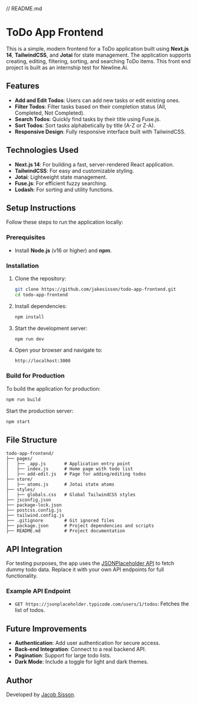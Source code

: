 // README.md
# ToDo App Frontend

This is a simple, modern frontend for a ToDo application built using **Next.js 14**, **TailwindCSS**, and **Jotai** for state management. The application supports creating, editing, filtering, sorting, and searching ToDo items. This front end project is built as an internship test for Newline.Ai. 

## Features

- **Add and Edit Todos**: Users can add new tasks or edit existing ones.
- **Filter Todos**: Filter tasks based on their completion status (All, Completed, Not Completed).
- **Search Todos**: Quickly find tasks by their title using Fuse.js.
- **Sort Todos**: Sort tasks alphabetically by title (A-Z or Z-A).
- **Responsive Design**: Fully responsive interface built with TailwindCSS.

## Technologies Used

- **Next.js 14**: For building a fast, server-rendered React application.
- **TailwindCSS**: For easy and customizable styling.
- **Jotai**: Lightweight state management.
- **Fuse.js**: For efficient fuzzy searching.
- **Lodash**: For sorting and utility functions.

## Setup Instructions

Follow these steps to run the application locally:

### Prerequisites
- Install **Node.js** (v16 or higher) and **npm**.

### Installation

1. Clone the repository:
   ```bash
   git clone https://github.com/jakesisson/todo-app-frontend.git
   cd todo-app-frontend
   ```

2. Install dependencies:
   ```bash
   npm install
   ```

3. Start the development server:
   ```bash
   npm run dev
   ```

4. Open your browser and navigate to:
   ```
   http://localhost:3000
   ```

### Build for Production

To build the application for production:
```bash
npm run build
```

Start the production server:
```bash
npm start
```

## File Structure

```
todo-app-frontend/
├── pages/
│   ├── _app.js       # Application entry point
│   ├── index.js      # Home page with todo list
│   ├── add-edit.js   # Page for adding/editing todos
├── store/
│   ├── atoms.js      # Jotai state atoms
├── styles/
│   ├── globals.css   # Global TailwindCSS styles
├── jsconfig.json
├── package-lock.json
├── postcss.config.js
├── tailwind.config.js
├── .gitignore        # Git ignored files
├── package.json      # Project dependencies and scripts
├── README.md         # Project documentation
```

## API Integration

For testing purposes, the app uses the [JSONPlaceholder API](https://jsonplaceholder.typicode.com/) to fetch dummy todo data. Replace it with your own API endpoints for full functionality.

### Example API Endpoint
- `GET https://jsonplaceholder.typicode.com/users/1/todos`: Fetches the list of todos.

## Future Improvements

- **Authentication**: Add user authentication for secure access.
- **Back-end Integration**: Connect to a real backend API.
- **Pagination**: Support for large todo lists.
- **Dark Mode**: Include a toggle for light and dark themes.


## Author

Developed by [Jacob Sisson](https://github.com/jakesisson).
